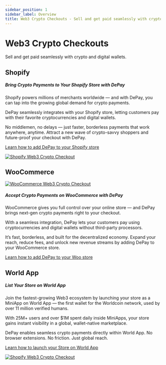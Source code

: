 ```yaml
---
sidebar_position: 1
sidebar_label: Overview
title: Web3 Crypto Checkouts - Sell and get paid seamlessly with crypto and digital wallets.
---
```


# Web3 Crypto Checkouts

Sell and get paid seamlessly with crypto and digital wallets.

## Shopify

<div className="row">

  <div className="col-12 col-md-6">

##### Bring Crypto Payments to Your Shopify Store with DePay

Shopify powers millions of merchants worldwide — and with DePay, you can tap into the growing global demand for crypto payments.

DePay seamlessly integrates with your Shopify store, letting customers pay with their favorite cryptocurrencies and digital wallets.

No middlemen, no delays — just faster, borderless payments that work anywhere, anytime. Attract a new wave of crypto-savvy shoppers and future-proof your checkout with DePay.

[Learn how to add DePay to your Shopify store](/docs/checkouts/shopify)

  </div>

  <div className="col-12 col-md-6">
    <a href="/docs/checkouts/shopify" className="d-block text-center">
      <img style={{margin: "0 auto", maxWidth: "400px"}} alt="Shopify Web3 Crypto Checkout" src="/docs/img/checkouts/shopify-depay-checkout-sidecar.png"/>
    </a>
  </div>

</div>

## WooCommerce

<div className="row">

  <div className="col-12 col-md-6">
    <a href="/docs/checkouts/woocommerce" className="d-block text-center">
      <img style={{margin: "0 auto", maxWidth: "400px"}} alt="WooCommerce Web3 Crypto Checkout" src="/docs/img/checkouts/woocommerce-depay-checkout-sidecar.png"/>
    </a>
  </div>

  <div className="col-12 col-md-6">

##### Accept Crypto Payments on WooCommerce with DePay

WooCommerce gives you full control over your online store — and DePay brings next-gen crypto payments right to your checkout.

With a seamless integration, DePay lets your customers pay using cryptocurrencies and digital wallets without third-party processors.

It’s fast, borderless, and built for the decentralized economy. Expand your reach, reduce fees, and unlock new revenue streams by adding DePay to your WooCommerce store.

[Learn how to add DePay to your Woo store](/docs/checkouts/woocommerce)

  </div>

</div>


## World App

<div className="row">

  <div className="col-12 col-md-6">

##### List Your Store on World App

Join the fastest-growing Web3 ecosystem by launching your store as a MiniApp on World App — the first wallet for the Worldcoin network, used by over 11 million verified humans.

With 25M+ users and over $1M spent daily inside MiniApps, your store gains instant visibility in a global, wallet-native marketplace.

DePay enables seamless crypto payments directly within World App. No browser extensions. No friction. Just global reach.

[Learn how to launch your Store on World App](/docs/checkouts/worldapp)

  </div>

  <div className="col-12 col-md-6">
    <a href="/docs/checkouts/worldapp" className="d-block text-center">
      <img style={{margin: "0 auto", maxWidth: "400px"}} alt="Shopify Web3 Crypto Checkout" src="/docs/img/checkouts/worldapp-depay-checkout-sidecar.png"/>
    </a>
  </div>

</div>

